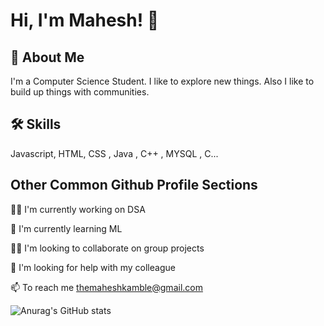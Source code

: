 # Hi, I'm Mahesh! 👋

## 🚀 About Me
I'm a Computer Science Student.
I like to explore new things.
Also I like to build up things with communities.




## 🛠 Skills
Javascript, HTML, CSS , Java , C++ , MYSQL , C...


## Other Common Github Profile Sections
👩‍💻 I'm currently working on DSA

🧠 I'm currently learning ML

👯‍♀️ I'm looking to collaborate on group projects

🤔 I'm looking for help with my colleague

📫 To reach me themaheshkamble@gmail.com

![Anurag's GitHub stats](https://github-readme-stats.vercel.app/api?username=kamblemaheshg&show_icons=true&theme=radical)
